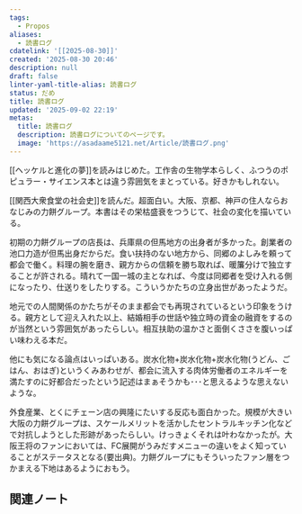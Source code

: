 ```yaml
---
tags:
  - Propos
aliases:
  - 読書ログ
cdatelink: '[[2025-08-30]]'
created: '2025-08-30 20:46'
description: null
draft: false
linter-yaml-title-alias: 読書ログ
status: だめ
title: 読書ログ
updated: '2025-09-02 22:19'
metas:
  title: 読書ログ
  description: 読書ログについてのページです。
  image: 'https://asadaame5121.net/Article/読書ログ.png'
---
```

[[ヘッケルと進化の夢]]を読みはじめた。工作舎の生物学本らしく、ふつうのポピュラー・サイエンス本とは違う雰囲気をまとっている。好きかもしれない。

[[関西大衆食堂の社会史]]を読んだ。超面白い。大阪、京都、神戸の住人ならおなじみの力餅グループ。本書はその栄枯盛衰をつうじて、社会の変化を描いている。

初期の力餅グループの店長は、兵庫県の但馬地方の出身者が多かった。創業者の池口力造が但馬出身だからだ。食い扶持のない地方から、同郷のよしみを頼って都会で働く。料理の腕を磨き、親方からの信頼を勝ち取れば、暖簾分けで独立することが許される。晴れて一国一城の主となれば、今度は同郷者を受け入れる側になったり、仕送りをしたりする。こういうかたちの立身出世があったようだ。

地元での人間関係のかたちがそのまま都会でも再現されているという印象をうける。親方として迎え入れた以上、結婚相手の世話や独立時の資金の融資をするのが当然という雰囲気があったらしい。相互扶助の温かさと面倒くささを腹いっぱい味わえる本だ。

他にも気になる論点はいっぱいある。炭水化物+炭水化物+炭水化物(うどん、ごはん、おはぎ)というくみあわせが、都会に流入する肉体労働者のエネルギーを満たすのに好都合だったという記述はまぁそうかも･･･と思えるような思えないような。

外食産業、とくにチェーン店の興隆にたいする反応も面白かった。規模が大きい大阪の力餅グループは、スケールメリットを活かしたセントラルキッチン化などで対抗しようとした形跡があったらしい。けっきょくそれは叶わなかったが。大阪王将のファンにおいては、FC展開がうみだすメニューの違いをよく知っていることがステータスとなる(要出典)。力餅グループにもそういったファン層をつかまえる下地はあるようにおもう。
## 関連ノート

